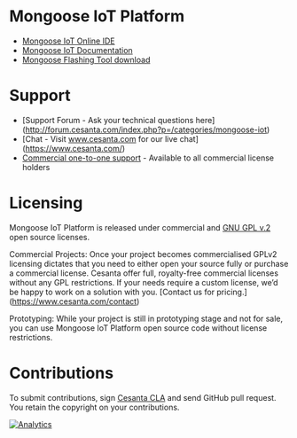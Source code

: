 # Mongoose IoT Platform

- [Mongoose IoT Online IDE](https://mongoose-iot.com)
- [Mongoose IoT Documentation](https://docs.cesanta.com/mongoose-iot/)
- [Mongoose Flashing Tool download](https://github.com/cesanta/mft/releases/latest)

# Support
- [Support Forum - Ask your technical questions here] (http://forum.cesanta.com/index.php?p=/categories/mongoose-iot)
- [Chat - Visit www.cesanta.com for our live chat] (https://www.cesanta.com/)
- [Commercial one-to-one support](https://cesanta.com/contact) - Available to all commercial license holders


# Licensing

Mongoose IoT Platform is released under commercial and [GNU GPL v.2](http://www.gnu.org/licenses/old-licenses/gpl-2.0.html) open source licenses.

Commercial Projects:
Once your project becomes commercialised GPLv2 licensing dictates that you need to either open your source fully or purchase a commercial license. Cesanta offer full, royalty-free commercial licenses without any GPL restrictions. If your needs require a custom license, we’d be happy to work on a solution with you. [Contact us for pricing.] (https://www.cesanta.com/contact)

Prototyping:
While your project is still in prototyping stage and not for sale, you can use Mongoose IoT Platform open source code without license restrictions.

# Contributions

To submit contributions, sign
[Cesanta CLA](https://docs.cesanta.com/contributors_la.shtml)
and send GitHub pull request. You retain the copyright on your contributions.

[![Analytics](https://ga-beacon.appspot.com/UA-42732794-6/project-page)](https://github.com/cesanta/mongoose-iot)
